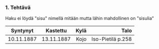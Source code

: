 ### 1. Tehtävä
Haku ei löydä "sisu" nimellä mitään mutta lähin mahdollinen on "sisulia"

| Syntynyt     | Kastettu         | Kylä   | Talo   |
| -------------|:----------------:| ------:|-------:|
| 10.11.1887   | 13.11.1887       | Kojo   |	Iso-Pietilä p.258 |

